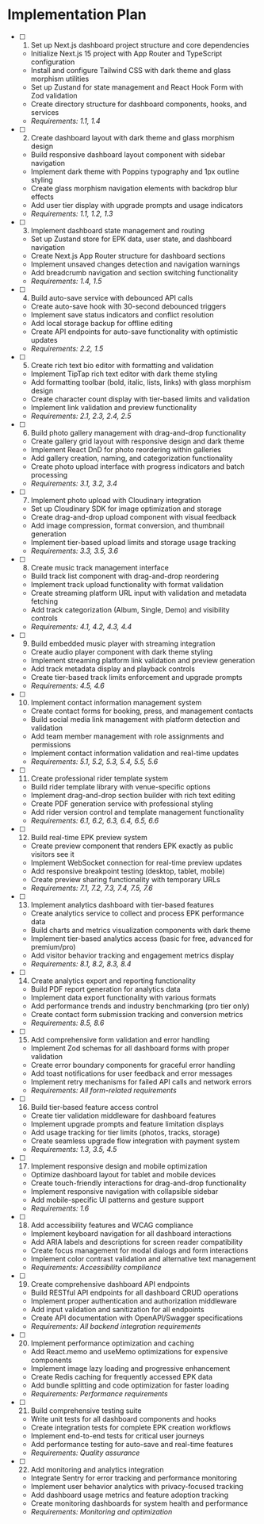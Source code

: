# Implementation Plan

- [ ] 1. Set up Next.js dashboard project structure and core dependencies
  - Initialize Next.js 15 project with App Router and TypeScript configuration
  - Install and configure Tailwind CSS with dark theme and glass morphism utilities
  - Set up Zustand for state management and React Hook Form with Zod validation
  - Create directory structure for dashboard components, hooks, and services
  - _Requirements: 1.1, 1.4_

- [ ] 2. Create dashboard layout with dark theme and glass morphism design
  - Build responsive dashboard layout component with sidebar navigation
  - Implement dark theme with Poppins typography and 1px outline styling
  - Create glass morphism navigation elements with backdrop blur effects
  - Add user tier display with upgrade prompts and usage indicators
  - _Requirements: 1.1, 1.2, 1.3_

- [ ] 3. Implement dashboard state management and routing
  - Set up Zustand store for EPK data, user state, and dashboard navigation
  - Create Next.js App Router structure for dashboard sections
  - Implement unsaved changes detection and navigation warnings
  - Add breadcrumb navigation and section switching functionality
  - _Requirements: 1.4, 1.5_

- [ ] 4. Build auto-save service with debounced API calls
  - Create auto-save hook with 30-second debounced triggers
  - Implement save status indicators and conflict resolution
  - Add local storage backup for offline editing
  - Create API endpoints for auto-save functionality with optimistic updates
  - _Requirements: 2.2, 1.5_

- [ ] 5. Create rich text bio editor with formatting and validation
  - Implement TipTap rich text editor with dark theme styling
  - Add formatting toolbar (bold, italic, lists, links) with glass morphism design
  - Create character count display with tier-based limits and validation
  - Implement link validation and preview functionality
  - _Requirements: 2.1, 2.3, 2.4, 2.5_

- [ ] 6. Build photo gallery management with drag-and-drop functionality
  - Create gallery grid layout with responsive design and dark theme
  - Implement React DnD for photo reordering within galleries
  - Add gallery creation, naming, and categorization functionality
  - Create photo upload interface with progress indicators and batch processing
  - _Requirements: 3.1, 3.2, 3.4_

- [ ] 7. Implement photo upload with Cloudinary integration
  - Set up Cloudinary SDK for image optimization and storage
  - Create drag-and-drop upload component with visual feedback
  - Add image compression, format conversion, and thumbnail generation
  - Implement tier-based upload limits and storage usage tracking
  - _Requirements: 3.3, 3.5, 3.6_

- [ ] 8. Create music track management interface
  - Build track list component with drag-and-drop reordering
  - Implement track upload functionality with format validation
  - Create streaming platform URL input with validation and metadata fetching
  - Add track categorization (Album, Single, Demo) and visibility controls
  - _Requirements: 4.1, 4.2, 4.3, 4.4_

- [ ] 9. Build embedded music player with streaming integration
  - Create audio player component with dark theme styling
  - Implement streaming platform link validation and preview generation
  - Add track metadata display and playback controls
  - Create tier-based track limits enforcement and upgrade prompts
  - _Requirements: 4.5, 4.6_

- [ ] 10. Implement contact information management system
  - Create contact forms for booking, press, and management contacts
  - Build social media link management with platform detection and validation
  - Add team member management with role assignments and permissions
  - Implement contact information validation and real-time updates
  - _Requirements: 5.1, 5.2, 5.3, 5.4, 5.5, 5.6_

- [ ] 11. Create professional rider template system
  - Build rider template library with venue-specific options
  - Implement drag-and-drop section builder with rich text editing
  - Create PDF generation service with professional styling
  - Add rider version control and template management functionality
  - _Requirements: 6.1, 6.2, 6.3, 6.4, 6.5, 6.6_

- [ ] 12. Build real-time EPK preview system
  - Create preview component that renders EPK exactly as public visitors see it
  - Implement WebSocket connection for real-time preview updates
  - Add responsive breakpoint testing (desktop, tablet, mobile)
  - Create preview sharing functionality with temporary URLs
  - _Requirements: 7.1, 7.2, 7.3, 7.4, 7.5, 7.6_

- [ ] 13. Implement analytics dashboard with tier-based features
  - Create analytics service to collect and process EPK performance data
  - Build charts and metrics visualization components with dark theme
  - Implement tier-based analytics access (basic for free, advanced for premium/pro)
  - Add visitor behavior tracking and engagement metrics display
  - _Requirements: 8.1, 8.2, 8.3, 8.4_

- [ ] 14. Create analytics export and reporting functionality
  - Build PDF report generation for analytics data
  - Implement data export functionality with various formats
  - Add performance trends and industry benchmarking (pro tier only)
  - Create contact form submission tracking and conversion metrics
  - _Requirements: 8.5, 8.6_

- [ ] 15. Add comprehensive form validation and error handling
  - Implement Zod schemas for all dashboard forms with proper validation
  - Create error boundary components for graceful error handling
  - Add toast notifications for user feedback and error messages
  - Implement retry mechanisms for failed API calls and network errors
  - _Requirements: All form-related requirements_

- [ ] 16. Build tier-based feature access control
  - Create tier validation middleware for dashboard features
  - Implement upgrade prompts and feature limitation displays
  - Add usage tracking for tier limits (photos, tracks, storage)
  - Create seamless upgrade flow integration with payment system
  - _Requirements: 1.3, 3.5, 4.5_

- [ ] 17. Implement responsive design and mobile optimization
  - Optimize dashboard layout for tablet and mobile devices
  - Create touch-friendly interactions for drag-and-drop functionality
  - Implement responsive navigation with collapsible sidebar
  - Add mobile-specific UI patterns and gesture support
  - _Requirements: 1.6_

- [ ] 18. Add accessibility features and WCAG compliance
  - Implement keyboard navigation for all dashboard interactions
  - Add ARIA labels and descriptions for screen reader compatibility
  - Create focus management for modal dialogs and form interactions
  - Implement color contrast validation and alternative text management
  - _Requirements: Accessibility compliance_

- [ ] 19. Create comprehensive dashboard API endpoints
  - Build RESTful API endpoints for all dashboard CRUD operations
  - Implement proper authentication and authorization middleware
  - Add input validation and sanitization for all endpoints
  - Create API documentation with OpenAPI/Swagger specifications
  - _Requirements: All backend integration requirements_

- [ ] 20. Implement performance optimization and caching
  - Add React.memo and useMemo optimizations for expensive components
  - Implement image lazy loading and progressive enhancement
  - Create Redis caching for frequently accessed EPK data
  - Add bundle splitting and code optimization for faster loading
  - _Requirements: Performance requirements_

- [ ] 21. Build comprehensive testing suite
  - Write unit tests for all dashboard components and hooks
  - Create integration tests for complete EPK creation workflows
  - Implement end-to-end tests for critical user journeys
  - Add performance testing for auto-save and real-time features
  - _Requirements: Quality assurance_

- [ ] 22. Add monitoring and analytics integration
  - Integrate Sentry for error tracking and performance monitoring
  - Implement user behavior analytics with privacy-focused tracking
  - Add dashboard usage metrics and feature adoption tracking
  - Create monitoring dashboards for system health and performance
  - _Requirements: Monitoring and optimization_